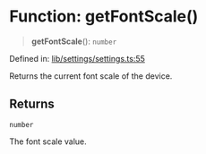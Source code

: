 # Function: getFontScale()

> **getFontScale**(): `number`

Defined in: [lib/settings/settings.ts:55](https://github.com/aldesgroup/goaldn/blob/b43e92ae42dcd6febc9c2c8f0742ef8c669d44f6/lib/settings/settings.ts#L55)

Returns the current font scale of the device.

## Returns

`number`

The font scale value.
